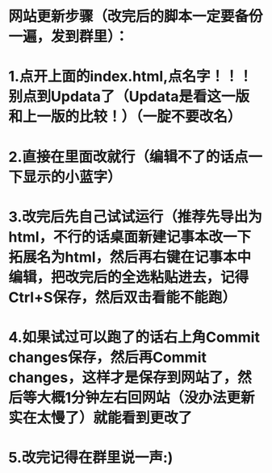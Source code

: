 # 网站更新步骤（改完后的脚本一定要备份一遍，发到群里）：
# 1.点开上面的index.html,点名字！！！别点到Updata了（Updata是看这一版和上一版的比较！）（一腚不要改名）
# 2.直接在里面改就行（编辑不了的话点一下显示的小蓝字）
# 3.改完后先自己试试运行（推荐先导出为html，不行的话桌面新建记事本改一下拓展名为html，然后再右键在记事本中编辑，把改完后的全选粘贴进去，记得Ctrl+S保存，然后双击看能不能跑）
# 4.如果试过可以跑了的话右上角Commit changes保存，然后再Commit changes，这样才是保存到网站了，然后等大概1分钟左右回网站（没办法更新实在太慢了）就能看到更改了
# 5.改完记得在群里说一声:)
